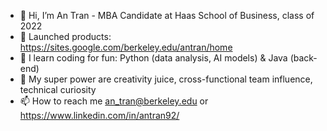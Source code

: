 - 👋 Hi, I’m An Tran - MBA Candidate at Haas School of Business, class of 2022
- 👀 Launched products: https://sites.google.com/berkeley.edu/antran/home
- 🌱 I learn coding for fun: Python (data analysis, AI models) & Java (back-end)
- 💞️ My super power are creativity juice, cross-functional team influence, technical curiosity
- 📫 How to reach me an_tran@berkeley.edu or https://www.linkedin.com/in/antran92/

<!---
Anliv/Anliv is a ✨ special ✨ repository because its `README.md` (this file) appears on your GitHub profile.
You can click the Preview link to take a look at your changes.
--->
